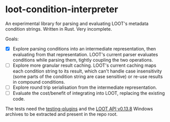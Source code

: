 loot-condition-interpreter
==========================

An experimental library for parsing and evaluating LOOT's metadata condition
strings. Written in Rust. Very incomplete.

Goals:

- [x] Explore parsing conditions into an intermediate representation, then
  evaluating from that representation. LOOT's current parser evaluates
  conditions while parsing them, tightly coupling the two operations.
- [ ] Explore more granular result caching. LOOT's current caching maps each
  condition string to its result, which can't handle case insensitivity (some
  parts of the condition string are case sensitive) or re-use results in
  compound conditions.
- [ ] Explore round trip serialisation from the intermediate representation.
- [ ] Evaluate the cost/benefit of integrating into LOOT, replacing the existing
  code.

The tests need the [testing-plugins](https://github.com/WrinklyNinja/testing-plugins)
and the [LOOT API v0.13.8](https://github.com/loot/loot-api/releases/tag/0.13.8)
Windows archives to be extracted and present in the repo root.
